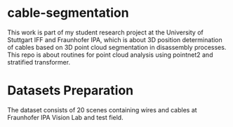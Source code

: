 # cable-segmentation
This work is part of my student research project at the University of Stuttgart IFF and Fraunhofer IPA, which is about 3D position determination of cables based on 3D point cloud segmentation in disassembly processes.
This repo is about routines for point cloud analysis using pointnet2 and stratified transformer.

# Datasets Preparation
The dataset consists of 20 scenes containing wires and cables at Fraunhofer IPA Vision Lab and test field. 
